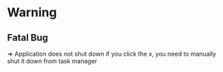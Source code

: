 # Warning 
## Fatal Bug
=> Application does not shut down if you click the x, you need to manually shut it down from task manager

